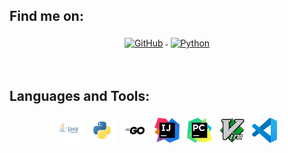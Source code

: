 ## Find me on:


<p align="center">
    <a href="https://github.com/zxjsdp" target="_blank" rel="noopener noreferrer"> <img src="https://cdn.jsdelivr.net/npm/simple-icons@3.13.0/icons/github.svg" alt="GitHub" height="40" style="vertical-align:top; margin:4px"> </a>
    <a href="mailto:zxjsdp@gmail.com"> <img src="https://cdn.jsdelivr.net/npm/simple-icons@v3/icons/gmail.svg" alt="Python" height="40" style="vertical-align:top; margin:4px"></a>
</p>

<br />

## Languages and Tools:
<p align="center">
   <img src="https://raw.githubusercontent.com/github/explore/80688e429a7d4ef2fca1e82350fe8e3517d3494d/topics/java/java.png" alt="Java" height="40" style="vertical-align:top; margin:4px">
   <img src="https://raw.githubusercontent.com/github/explore/80688e429a7d4ef2fca1e82350fe8e3517d3494d/topics/python/python.png" alt="Python" height="40" style="vertical-align:top; margin:4px">
   <img src="https://raw.githubusercontent.com/github/explore/80688e429a7d4ef2fca1e82350fe8e3517d3494d/topics/go/go.png" alt="C" height="40" style="vertical-align:top; margin:4px">
   <img src="https://raw.githubusercontent.com/github/explore/2dca03adcddd05cb232d56c1ed100544cd57e3f8/topics/intellij-idea/intellij-idea.png" alt="IntelliJ IDEA" height="40" style="vertical-align:top; margin:4px">
   <img src="https://raw.githubusercontent.com/github/explore/2dca03adcddd05cb232d56c1ed100544cd57e3f8/topics/pycharm/pycharm.png" alt="PyCharm" height="40" style="vertical-align:top; margin:4px">
   <img src="https://raw.githubusercontent.com/github/explore/80688e429a7d4ef2fca1e82350fe8e3517d3494d/topics/vim/vim.png" alt="Vim" height="40" style="vertical-align:top; margin:4px">
   <img src="https://raw.githubusercontent.com/github/explore/80688e429a7d4ef2fca1e82350fe8e3517d3494d/topics/visual-studio-code/visual-studio-code.png" alt="VS Code" height="40" style="vertical-align:top; margin:4px">
</p>

